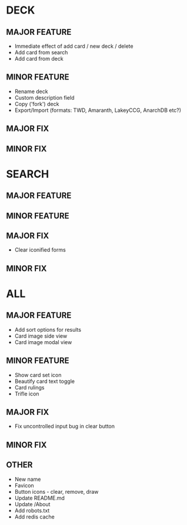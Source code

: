 # DECK
## MAJOR FEATURE
* Immediate effect of add card / new deck / delete 
* Add card from search
* Add card from deck
## MINOR FEATURE
* Rename deck
* Custom description field
* Copy ('fork') deck
* Export/Import (formats: TWD, Amaranth, LakeyCCG, AnarchDB etc?)
## MAJOR FIX
## MINOR FIX

# SEARCH
## MAJOR FEATURE
## MINOR FEATURE
## MAJOR FIX
* Clear iconified forms
## MINOR FIX

# ALL
## MAJOR FEATURE
* Add sort options for results
* Card image side view
* Card image modal view
## MINOR FEATURE
* Show card set icon
* Beautify card text toggle
* Card rulings
* Trifle icon
## MAJOR FIX
* Fix uncontrolled input bug in clear button
## MINOR FIX
## OTHER
* New name
* Favicon
* Button icons - clear, remove, draw
* Update README.md
* Update /About
* Add robots.txt
* Add redis cache
